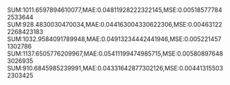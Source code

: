 SUM:1011.6597894610077,MAE:0.04811928222322145,MSE:0.005185777842533644
SUM:928.4830030470034,MAE:0.044163004330622306,MSE:0.004631222268423183
SUM:1032.9584091789948,MAE:0.04913234442441946,MSE:0.0052214571302786
SUM:1137.6505776209967,MAE:0.05411199474985715,MSE:0.005808976483026935
SUM:910.6845985239991,MAE:0.04331642877302126,MSE:0.004413155032303425